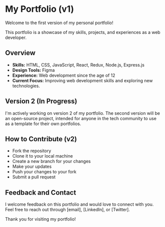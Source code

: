 # My Portfolio (v1)

Welcome to the first version of my personal portfolio!

This portfolio is a showcase of my skills, projects, and experiences as a web developer.

## Overview

- **Skills:** HTML, CSS, JavaScript, React, Redux, Node.js, Express.js
- **Design Tools:** Figma
- **Experience:** Web development since the age of 12
- **Current Focus:** Improving web development skills and exploring new technologies.

## Version 2 (In Progress)

I'm actively working on version 2 of my portfolio. The second version will be an open-source project, intended for anyone in the tech community to use as a template for their own portfolios.

## How to Contribute (v2)

- Fork the repository
- Clone it to your local machine
- Create a new branch for your changes
- Make your updates
- Push your changes to your fork
- Submit a pull request

## Feedback and Contact

I welcome feedback on this portfolio and would love to connect with you. Feel free to reach out through [email], [LinkedIn], or [Twitter].

Thank you for visiting my portfolio!

